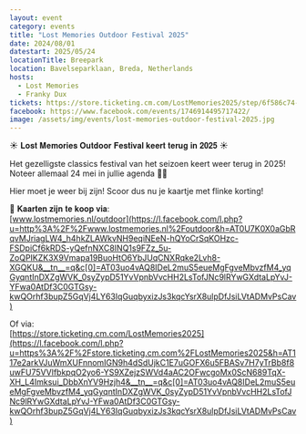 ```yaml
---
layout: event
category: events
title: "Lost Memories Outdoor Festival 2025"
date: 2024/08/01
datestart: 2025/05/24
locationTitle: Breepark
location: Bavelseparklaan, Breda, Netherlands
hosts:
  - Lost Memories
  - Franky Dux
tickets: https://store.ticketing.cm.com/LostMemories2025/step/6f586c74-4a9c-4c62-bfcb-8087d324dbfc
facebook: https://www.facebook.com/events/1746914495717422/
image: /assets/img/events/lost-memories-outdoor-festival-2025.jpg
---
```


☀️ 𝐋𝐨𝐬𝐭 𝐌𝐞𝐦𝐨𝐫𝐢𝐞𝐬 𝐎𝐮𝐭𝐝𝐨𝐨𝐫 𝐅𝐞𝐬𝐭𝐢𝐯𝐚𝐥 𝐤𝐞𝐞𝐫𝐭 𝐭𝐞𝐫𝐮𝐠 𝐢𝐧 𝟐𝟎𝟐𝟓 ☀️

Het gezelligste classics festival van het seizoen keert weer terug in 2025! Noteer allemaal 24 mei in jullie agenda 🫶🏻

Hier moet je weer bij zijn! Scoor dus nu je kaartje met flinke korting!

🎫 𝐊𝐚𝐚𝐫𝐭𝐞𝐧 𝐳𝐢𝐣𝐧 𝐭𝐞 𝐤𝐨𝐨𝐩 𝐯𝐢𝐚:  
[www.lostmemories.nl/outdoor](https://l.facebook.com/l.php?u=http%3A%2F%2Fwww.lostmemories.nl%2Foutdoor&h=AT0U7K0X0aGbRqvMJriagLW4_h4hkZLAWkvNH9eqiNEeN-hQYoCrSqKOHzc-FSDpiCf6kRDS-yQefnNXC8INQ1s9FZz_5u-ZoQPIKZK3X9Vmapa19BuoHtO6YbJUqCNXRqke2Lvh8-XGQKU&__tn__=q&c[0]=AT03uo4vAQ8IDeL2muS5eueMgFgveMbvzfM4_yqGyqntInDXZgWVK_0syZypD51YvVpnbVvcHH2LsTofJNc9lRYwGXdtaLpYvJ-YFwa0AtDf3C0GTGsy-kwQOrhf3bupZ5GqVj4LY63IqGuqbyxizJs3kqcYsrX8ulpDfJsiLVtADMvPsCav)

Of via:  
[https://store.ticketing.cm.com/LostMemories2025](https://l.facebook.com/l.php?u=https%3A%2F%2Fstore.ticketing.cm.com%2FLostMemories2025&h=AT117e2arkVJuWmXUFnnomIGN9h4dSdUjkC1E7uGOFX6u5FBASv7H7yTrBb8f8uwFU75VVlfbkpqO2yo6-YS9XZejzSWVd4aAC2OFwcgoMx0ScN689TqX-XH_L4Imksui_DbbXnYV9Hzjh4&__tn__=q&c[0]=AT03uo4vAQ8IDeL2muS5eueMgFgveMbvzfM4_yqGyqntInDXZgWVK_0syZypD51YvVpnbVvcHH2LsTofJNc9lRYwGXdtaLpYvJ-YFwa0AtDf3C0GTGsy-kwQOrhf3bupZ5GqVj4LY63IqGuqbyxizJs3kqcYsrX8ulpDfJsiLVtADMvPsCav)